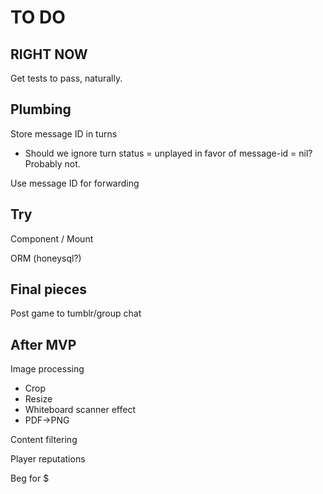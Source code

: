 # TO DO

## RIGHT NOW

Get tests to pass, naturally.

## Plumbing

Store message ID in turns

* Should we ignore turn status = unplayed in favor of message-id = nil? Probably not.

Use message ID for forwarding

## Try

Component / Mount

ORM (honeysql?)

## Final pieces

Post game to tumblr/group chat

## After MVP

Image processing
- Crop
- Resize
- Whiteboard scanner effect
- PDF->PNG

Content filtering

Player reputations

Beg for $

